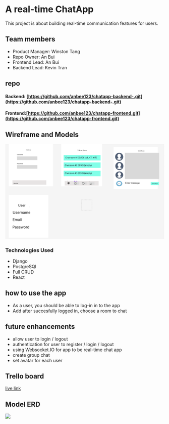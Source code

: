 # A real-time ChatApp
This project is about building real-time communication features for users.

## Team members
* Product Manager: Winston Tang
* Repo Owner: An Bui
* Frontend Lead: An Bui
* Backend Lead: Kevin Tran

## repo
#### Backend: [https://github.com/anbee123/chatapp-backend-.git](https://github.com/anbee123/chatapp-backend-.git)
#### Frontend:[https://github.com/anbee123/chatapp-frontend.git](https://github.com/anbee123/chatapp-frontend.git)

## Wireframe and Models
![](public/image.png)


### Technologies Used

* Django
* PostgreSQl
* Full CRUD
* React


## how to use the app

* As a user, you should be able to log-in in to the app
* Add after succesfully logged in, choose a room to chat
 
 ## future enhancements
 * allow user to login / logout
 * authentication for user to register / login / logout
 * using Websocket.IO for app to be real-time chat app
 * create group chat
 * set avatar for each user
 
 ## Trello board 
 [live link](https://trello.com/b/Ep2395qR/project-4)
 
 
 ## Model ERD
 ![](public/ERD.png)
